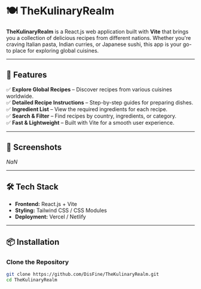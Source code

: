 # 🍽️ TheKulinaryRealm  

**TheKulinaryRealm** is a React.js web application built with **Vite** that brings you a collection of delicious recipes from different nations. Whether you're craving Italian pasta, Indian curries, or Japanese sushi, this app is your go-to place for exploring global cuisines.  

---

## 🚀 Features  

✅ **Explore Global Recipes** – Discover recipes from various cuisines worldwide.  
✅ **Detailed Recipe Instructions** – Step-by-step guides for preparing dishes.  
✅ **Ingredient List** – View the required ingredients for each recipe.  
✅ **Search & Filter** – Find recipes by country, ingredients, or category.  
✅ **Fast & Lightweight** – Built with Vite for a smooth user experience.  

---

## 📸 Screenshots  

_NaN_  

---

## 🛠️ Tech Stack  

- **Frontend:** React.js + Vite  
- **Styling:** Tailwind CSS / CSS Modules  
- **Deployment:** Vercel / Netlify  

---

## 📦 Installation  

### Clone the Repository  
```sh
git clone https://github.com/DisFine/TheKulinaryRealm.git
cd TheKulinaryRealm
